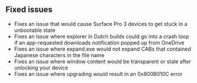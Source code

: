 ## Fixed issues
- Fixes an issue that would cause Surface Pro 3 devices to get stuck in a unbootable state
- Fixes an issue where explorer in Dutch builds could go into a crash loop if an app-requested downloads notification popped up from OneDrive
- Fixes an issue where expand.exe would not expand CABs that contained Japanese characters in the file name
- Fixes an issue where window content would be  transparent or stale after unlocking your device
- Fixes an issue where upgrading would result in an 0x800B010C error
